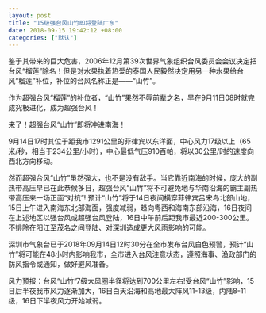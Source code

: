 ```yaml
---
layout: post
title: "15级强台风山竹即将登陆广东"
date: 2018-09-15 19:42:12 +08:00
categories: ["默认"]
---
```


<p>鉴于其带来的巨大危害，2006年12月第39次世界气象组织台风委员会会议决定把台风“榴莲”除名！但是对水果执着热爱的泰国人民毅然决定用另一种水果给台风“榴莲”补位，补位的台风名称正是——“山竹”。</p>
<p>作为超强台风“榴莲”的补位者，“山竹”果然不辱前辈之名，早在9月11日08时就完成究极进化，成为超强台风！</p>
<p>来了！超强台风“山竹”即将冲进南海！</p>
<p>9月14日17时其位于距我市1291公里的菲律宾以东洋面，中心风力17级以上（65米/秒，相当于234公里/小时），中心最低气压910百帕，将以30公里/时的速度向西北方向移动。</p>
<p>然而超强台风“山竹”虽然强大，也不是没有敌手。当它靠近南海的时候，庞大的副热带高压早已在此恭候多日，超强台风“山竹”将不可避免地与华南沿海的霸主副热带高压来一场正面“对抗”! 预计“山竹”将于14日夜间横穿菲律宾吕宋岛北部山地，15日上午进入南海东北部海面，强度减弱，趋向粤西和海南东部沿海，16日夜间在上述地区以强台风或超强台风登陆，16日中午前后距我市最近200-300公里。不排除在阳江至茂名之间登陆、对深圳造成更大风雨影响的可能。</p>
<p>深圳市气象台已于2018年09月14日12时30分在全市发布台风白色预警，预计“山竹”将可能在48小时内影响我市，全市进入台风注意状态，遵照海事、渔政部门的防风指令或通知，做好避风准备。</p>
<p>风力预报：台风“山竹”7级大风圈半径将达到700公里左右!受台风“山竹”影响，15日后半夜我市风力逐渐加大，16日白天沿海和高地最大阵风11-13级，内陆8-11级，16日下半夜风力开始减弱。</p>